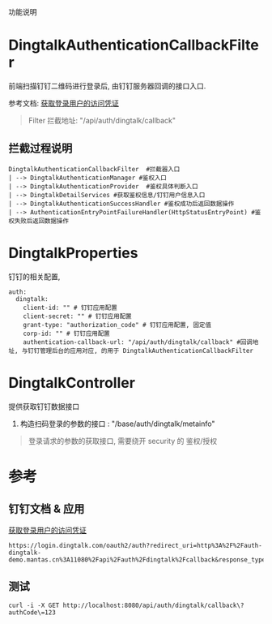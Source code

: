 
功能说明

# DingtalkAuthenticationCallbackFilter

前端扫描钉钉二维码进行登录后, 由钉钉服务器回调的接口入口.  

参考文档: [获取登录用户的访问凭证](https://open.dingtalk.com/document/isvapp-server/obtain-identity-credentials)

> Filter 拦截地址: "/api/auth/dingtalk/callback"

## 拦截过程说明
 
 ```
 DingtalkAuthenticationCallbackFilter  #拦截器入口
 | --> DingtalkAuthenticationManager #鉴权入口
 | --> DingtalkAuthenticationProvider  #鉴权具体判断入口
 | --> DingtalkDetailServices #获取鉴权信息/钉钉用户信息入口
 | --> DingtalkAuthenticationSuccessHandler #鉴权成功后返回数据操作
 | --> AuthenticationEntryPointFailureHandler(HttpStatusEntryPoint) #鉴权失败后返回数据操作
 ```
 
# DingtalkProperties

钉钉的相关配置, 

```
auth:
  dingtalk:
    client-id: "" # 钉钉应用配置
    client-secret: "" # 钉钉应用配置
    grant-type: "authorization_code" # 钉钉应用配置, 固定值
    corp-id: "" # 钉钉应用配置
    authentication-callback-url: "/api/auth/dingtalk/callback" #回调地址, 与钉钉管理后台的应用对应, 的用于 DingtalkAuthenticationCallbackFilter 
``` 

# DingtalkController

提供获取钉钉数据接口

1. 构造扫码登录的参数的接口 : "/base/auth/dingtalk/metainfo"

> 登录请求的参数的获取接口, 需要绕开 security 的 鉴权/授权


# 参考

## 钉钉文档 & 应用
[获取登录用户的访问凭证](https://open.dingtalk.com/document/isvapp-server/obtain-identity-credentials)


```
https://login.dingtalk.com/oauth2/auth?redirect_uri=http%3A%2F%2Fauth-dingtalk-demo.mantas.cn%3A11080%2Fapi%2Fauth%2Fdingtalk%2Fcallback&response_type=code&client_id=dinght8oiuzenkv4twpc&scope=openid&state=dddd&prompt=consent
```

## 测试
```shell
curl -i -X GET http://localhost:8080/api/auth/dingtalk/callback\?authCode\=123
```
